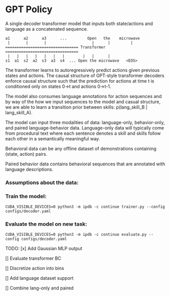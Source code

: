 # GPT Policy

A single decoder transformer model that inputs both state/actions and language as a concatenated sequence. 

```
a1      a2      a3      ...         Open   the    microwave
 |       |       |                    |      |         |
================================ Transformer ================================
 |   |   |   |   |   |   |        |   |      |
s1  a1  s2  a2  s3  a3  s4  ... Open the microwave   <EOS>
```

The transformer learns to autoregressively predict actions given previous states and actions. 
The causal structure of GPT-style transformer decoders enforce causal structure such that the prediction
for actions at time t is conditioned only on states 0->t and actions 0->t-1.

The model also consumes language annotations for action sequences and by way of the how we input
sequences to the model and casual structure, we are able to learn a transition prior between 
skills: p(lang_skill_B | lang_skill_A). 

The model can input three modalities of data: language-only, behavior-only, and paired language-behavior data.
Language-only data will typically come from procedural text where each sentence denotes a skill and 
skills follow each other in a semantically meaningful way. 

Behavioral data can be any offline dataset of demonstrations containing (state, action) pairs. 

Paired behavior data contains behavioral sequences that are annotated with language descriptions. 

### Assumptions about the data:

### Train the model: 
```
CUDA_VISIBLE_DEVICES=0 python3 -m ipdb -c continue trainer.py --config configs/decoder.yaml
```

### Evaluate the model on new task:
```
CUDA_VISIBLE_DEVICES=0 python3 -m ipdb -c continue evaluate.py --config configs/decoder.yaml
```

TODO: 
[x] Add Gaussian MLP output

[] Evaluate transformer BC

[] Discretize action into bins

[] Add language dataset support

[] Combine lang-only and paired